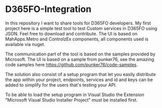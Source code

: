 # D365FO-Integration

In this repository I want to share tools for D365FO developers. My first project here is a simple test tool to test Custom services in D365FO using JSON. Feel free to download and contribute. The UI is based on MahApps.Metro and ControlzEx components, all components used is available via nuget.

The communication part of the tool is based on the samples provided by Microsoft. The UI is based on a sample from punker76, see the amazing code samples here https://github.com/punker76/code-samples.

The solution also consist of a setup program that let you easily distribute the app within your project, endpoints, services and id and keys can be added to simplify for the users that's testing your API.

To be able to load the setup program in Visual Studio the Extension "Microsoft Visual Studio Installer Project" must be installed first.
